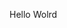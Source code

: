 Hello Wolrd













































































































































































































































































































